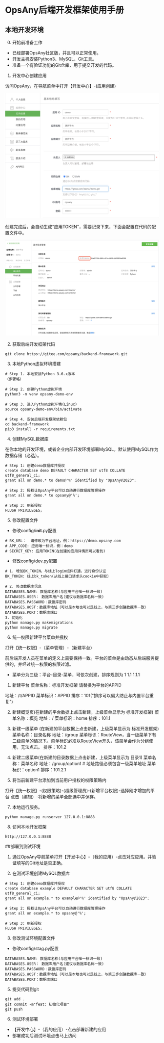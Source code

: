 # OpsAny后端开发框架使用手册

## 本地开发环境

0. 开始前准备工作

- 已经部署OpsAny社区版，并且可以正常使用。
- 开发主机安装Python3、MySQL、Git工具。
- 准备一个有验证功能的Git仓库，用于提交开发的代码。

1. 开发中心创建应用

访问OpsAny，在导航菜单中打开【开发中心】-(应用创建)

![创建应用](./static/create-saas.png)

创建完成后，会自动生成“应用TOKEN”，需要记录下来，下面会配置在代码的配置文件中。

![获取应用TOKEN](./static/get-app-token.png)

2. 获取后端开发框架代码

```
git clone https://gitee.com/opsany/backend-framework.git
```

3. 本地Python虚拟环境搭建

```
# Step 1. 本地安装Python 3.6.x版本
（步骤略）

# Step 2. 创建Python虚拟环境
python3 -m venv opsany-demo-env

# Step 3. 进入Python虚拟环境(Linux)
source opsany-demo-env/bin/activate

# Step 4. 安装后端开发框架依赖包
cd backend-framework
pip3 install -r requirements.txt
```

4. 创建MySQL数据库

在你本地的开发环境，或者企业内部开发环境部署MySQL，默认使用MySQL作为数据存储（必选）。

```
# Step 1: 创建demo数据库并授权
create database demo DEFAULT CHARACTER SET utf8 COLLATE utf8_general_ci;
grant all on demo.* to demo@'%' identified by "OpsAny@2023";

# Step 2: 授权让OpsAny平台可以自动进行数据库管理操作
grant all on demo.* to opsany@'%';

# Step 3: 刷新授权
FLUSH PRIVILEGES;
```

5. 修改配置文件

- 修改config/__init__.py配置

```
# BK_URL：  请修改为平台地址，例：https://demo.opsany.com
# APP_CODE: 应用唯一标识，例：demo
# SECRET_KEY: 应用TOKEN(在创建的应用详情页可以看到)
```
- 修改config/dev.py配置

```
# 1. 增加BK_TOKEN，与线上login组件打通，进行身份认证
BK_TOKEN: 线上bk_token(从线上接口请求头cookie中获取)

# 2. 修改数据库信息
DATABASES.NAME: 数据库名称(与应用平台唯一标识一致)
DATABASES.USER： 数据库用户名(建议与数据库名称一致)
DATABASES.PASSWORD：数据库密码
DATABASES.HOST：数据库地址（可以是本地也可以是线上，与第三步创建数据库一致）
DATABASES.PORT：数据库端口
3. 初始化
python manage.py makemigrations
python manage.py migrate
```

6. 统一权限新建平台菜单并授权

打开【统一权限】-（菜单管理）-（新建平台）


前后端开发人员在菜单的定义上需要保持一致。平台的菜单是由动态从后端服务提供的，并经过统一权限的权限过滤。

- 菜单分为三级：平台-目录-菜单，可依次创建，排序规则为 1 1.1 1.1.1

1. 新建平台
菜单名称：标准开发框架
请替换为平台的APPID

地址：/t/APPID
菜单标识：APPID
排序：101("排序可以偏大防止与内置平台重复")

2. 新建概览页(在新建的平台数据上点击新建，上级菜单显示为 标准开发框架)
菜单名称：概览
地址：/
菜单标识：home
排序：101.1

3. 新建一级菜单 (在新建的平台数据上点击新建，上级菜单显示为 标准开发框架)
菜单名称：目录名称
地址：/group
菜单标识：RouteView，当一级菜单下有二级菜单的情况下。菜单标识必须以RouteView开头，该菜单会作为分组使用，无法点击。
排序：101.2

4. 新建二级菜单(在新建的目录数据上点击新建，上级菜单显示为 目录1)
菜单名称：菜单名称
地址：/group/option1     # 地址路径必须包含一级菜单地址
菜单标识：option1
排序：101.2.1

6. 将当前新建平台添加到当前用户授权的权限策略内

打开【统一权限】-(权限策略)-(超级管理员)-(新增平台权限)-选择刚才增加的平台
点击（编辑）-将新增的菜单全部选中并保存。

7. 本地运行服务。
```
python manage.py runserver 127.0.0.1:8888
```

8. 访问本地开发框架
```
http://127.0.0.1:8888
```

##部署到测试环境

1. 通过OpsAny导航菜单打开【开发中心】-（我的应用）-点击对应应用。并验证填写的Git地址是否正确。

2. 在测试环境创建MySQL数据库

```
# Step 1: 创建demo数据库并授权
create database example DEFAULT CHARACTER SET utf8 COLLATE utf8_general_ci;
grant all on example.* to example@'%' identified by "OpsAny@2023";

# Step 2: 授权让OpsAny平台可以自动进行数据库管理操作
grant all on example.* to opsany@'%';

# Step 3: 刷新授权
FLUSH PRIVILEGES;
```


3. 修改测试环境配置文件

- 修改config/stag.py配置
```
DATABASES.NAME: 数据库名称(与应用平台唯一标识一致)
DATABASES.USER： 数据库用户名(建议与数据库名称一致)
DATABASES.PASSWORD：数据库密码
DATABASES.HOST：数据库地址（可以是本地也可以是线上，与第三步创建数据库一致）
DATABASES.PORT：数据库端口
```

5. 提交代码到git
```
git add .
git commit -m"feat: 初始化项目"
git push
```

6. 测试环境部署

- 【开发中心】-（我的应用）-点击部署新建的应用
- 部署成功后测试环境点击马上访问
